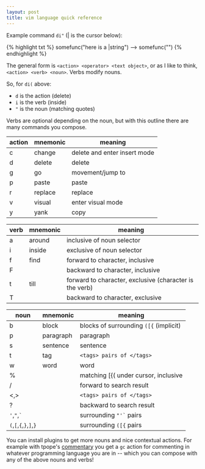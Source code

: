 ```yaml
---
layout: post
title: vim language quick reference
---
```


Example command `di"` (&#124; is the cursor below):

{% highlight txt %}
somefunc("here is a |string") --> somefunc("")
{% endhighlight %}

The general form is `<action> <operator> <text object>`, or as I like to think, `<action> <verb> <noun>`. Verbs modify nouns.

So, for `di(` above:

- `d` is the action (delete)
- `i` is the verb (inside)
- `"` is the noun (matching quotes)

Verbs are optional depending on the noun, but with this outline there are many commands you compose.

|action | mnemonic   | meaning                     |
|-------|------------|--------                     |
|c      | change     | delete and enter insert mode|
|d      | delete     | delete                      |
|g      | go         | movement/jump to            |
|p      | paste      | paste                       |
|r      | replace    | replace                     |
|v      | visual     | enter visual mode           |
|y      | yank       | copy                        |

|verb   | mnemonic   | meaning                                                |
|-------|------------|--------                                                |
|a      | around     | inclusive of noun selector                             |
|i      | inside     | exclusive of noun selector                             |
|f      | find       | forward to character, inclusive                        |
|F      |            | backward to character, inclusive                       |
|t      | till       | forward to character, exclusive (character is the verb)|
|T      |            | backward to character, exclusive                       |

|noun                   | mnemonic    | meaning                             |
|-------                |------------ |--------                             |
|b                      | block   | blocks of surrounding `([{` (implicit)                           |
|p                      | paragraph   | paragraph                           |
|s                      | sentence    | sentence                            |
|t                      | tag         | `<tags> pairs of </tags>`             |
|w                      | word        | word                                |
|%                      |             | matching [{( under cursor, inclusive|
|/                      |             | forward to search result            |
|<,>                    |             | `<tags> pairs of </tags>`             |
|?                      |             | backward to search result           |
|`'`,`"`,`` ` ``        |             | surrounding `` "'` `` pairs               |
|`(`,`[`,`{`,`}`,`]`,`}`|             | surrounding `([{` pairs               |

You can install plugins to get more nouns and nice contextual actions. For example with tpope's [commentary][1] you get a `gc` action for commenting in whatever programming language you are in -- which you can compose with any of the above nouns and verbs!

[1]: https://github.com/tpope/vim-commentary